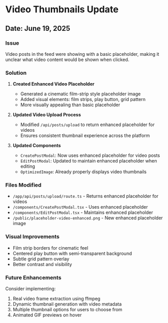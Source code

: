 # Video Thumbnails Update

## Date: June 19, 2025

### Issue
Video posts in the feed were showing with a basic placeholder, making it unclear what video content would be shown when clicked.

### Solution
1. **Created Enhanced Video Placeholder**
   - Generated a cinematic film-strip style placeholder image
   - Added visual elements: film strips, play button, grid pattern
   - More visually appealing than basic placeholder

2. **Updated Video Upload Process**
   - Modified `/api/posts/upload` to return enhanced placeholder for videos
   - Ensures consistent thumbnail experience across the platform

3. **Updated Components**
   - `CreatePostModal`: Now uses enhanced placeholder for video posts
   - `EditPostModal`: Updated to maintain enhanced placeholder when editing
   - `OptimizedImage`: Already properly displays video thumbnails

### Files Modified
- `/app/api/posts/upload/route.ts` - Returns enhanced placeholder for videos
- `/components/CreatePostModal.tsx` - Uses enhanced placeholder
- `/components/EditPostModal.tsx` - Maintains enhanced placeholder
- `/public/placeholder-video-enhanced.png` - New enhanced placeholder image

### Visual Improvements
- Film strip borders for cinematic feel
- Centered play button with semi-transparent background
- Subtle grid pattern overlay
- Better contrast and visibility

### Future Enhancements
Consider implementing:
1. Real video frame extraction using ffmpeg
2. Dynamic thumbnail generation with video metadata
3. Multiple thumbnail options for users to choose from
4. Animated GIF previews on hover 